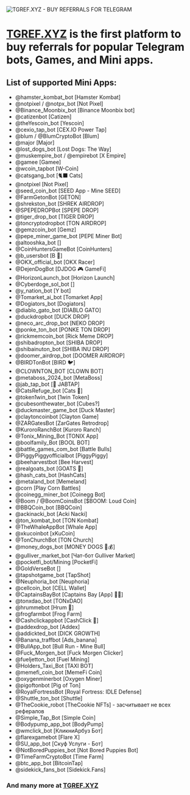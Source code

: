 ![TGREF.XYZ - BUY REFERRALS FOR TELEGRAM](https://i.ibb.co/DYMvFbs/Fire-Shot-Capture-004-TGREF-XYZ-1-TELEGRAM-REFERRAL-PROVIDER-tgref-xyz.png)

# [**TGREF.XYZ**](https://tgref.xyz) is the first platform to buy referrals for popular Telegram bots, Games, and Mini apps.

## List of supported Mini Apps:

- @hamster_kombat_bot [Hamster Kombat]  
- @notpixel / @notpx_bot [Not Pixel]  
- @Binance_Moonbix_bot [Binance Moonbix bot]  
- @catizenbot [Catizen]  
- @theYescoin_bot [Yescoin]  
- @cexio_tap_bot [CEX.IO Power Tap]  
- @blum / @BlumCryptoBot [Blum]  
- @major [Major]  
- @lost_dogs_bot [Lost Dogs: The Way]  
- @muskempire_bot / @empirebot [X Empire]  
- @gamee [Gamee]  
- @wcoin_tapbot [W-Coin]  
- @catsgang_bot [🐈‍⬛ Cats]  
- @notpixel [Not Pixel]  
- @seed_coin_bot [SEED App - Mine SEED]  
- @FarmGetonBot [GETON]  
- @shrekston_bot [SHREK AIRDROP]  
- @SPEPEDROPBot [SPEPE DROP]  
- @tiger_drop_bot [TIGER DROP]  
- @toncryptodropbot [TON AIRDROP]  
- @gemzcoin_bot [Gemz]  
- @pepe_miner_game_bot [PEPE Miner Bot]  
- @altooshka_bot []  
- @CoinHuntersGameBot [CoinHunters]  
- @b_usersbot [B 💎]  
- @OKX_official_bot [OKX Racer]  
- @DejenDogBot [DJDOG 🎮 GameFi]  
- @HorizonLaunch_bot [Horizon Launch]  
- @Cyberdoge_sol_bot []  
- @y_nation_bot [Y bot]  
- @Tomarket_ai_bot [Tomarket App]  
- @Dogiators_bot [Dogiators]  
- @diablo_gato_bot [DIABLO GATO]  
- @duckdropbot [DUCK DROP]  
- @neco_arc_drop_bot [NEKO DROP]  
- @ponke_ton_bot [PONKE TON DROP]  
- @rickmemcoin_bot [Rick Meme DROP]  
- @shibadropton_bot [SHIBA DROP]  
- @shibainuton_bot [SHIBA INU DROP]  
- @doomer_airdrop_bot [DOOMER AIRDROP]  
- @BIRDTonBot [BIRD 🐦]  
- @CLOWNTON_BOT [CLOWN BOT]  
- @metaboss_2024_bot [MetaBoss]  
- @jab_tap_bot [🐸 JABTAP]  
- @CatsRefuge_bot [Cats 🐾]  
- @token1win_bot [1win Token]  
- @cubesonthewater_bot [Cubes?]  
- @duckmaster_game_bot [Duck Master]  
- @claytoncoinbot [Clayton Game]  
- @ZARGatesBot [ZarGates Retrodrop]  
- @KuroroRanchBot [Kuroro Ranch]  
- @Tonix_Mining_Bot [TONIX App]  
- @boolfamily_Bot [BOOL BOT]  
- @battle_games_com_bot [Battle Bulls]  
- @PiggyPiggyofficialbot [PiggyPiggy]  
- @beeharvestbot [Bee Harvest]  
- @realgoats_bot [GOATS 🐐]  
- @hash_cats_bot [HashCats]  
- @metaland_bot [Memeland]  
- @corn [Play Corn Battles]  
- @coinegg_miner_bot [Coinegg Bot]  
- @Boom / @BoomCoinsBot [$BOOM: Loud Coin]  
- @BBQCoin_bot [BBQCoin]  
- @ackinacki_bot [Acki Nacki]  
- @ton_kombat_bot [TON Kombat]  
- @TheWhaleAppBot [Whale App]  
- @xkucoinbot [xKuCoin]  
- @TonChurchBot [TON Church]  
- @money_dogs_bot [MONEY DOGS 🐶💰]  
- @gulliver_market_bot [Чат-бот Gulliver Market]  
- @pocketfi_bot/Mining [PocketFi]  
- @GoldVerseBot []  
- @tapshotgame_bot [TapShot]  
- @Neuphoria_bot [Neuphoria]  
- @cellcoin_bot [CELL Wallet]  
- @CaptainsBayBot [Captains Bay [App] 🏴‍☠️]  
- @tonxdao_bot [TONxDAO]  
- @hrummebot [Hrum 🥠]  
- @frogfarmbot [Frog Farm]  
- @Cashclickappbot [CashClick 🦉]  
- @addexdrop_bot [Addex]  
- @addickted_bot [DICK GROWTH]  
- @Banana_traffbot [Ads_banana]  
- @BullApp_bot [Bull Run - Mine Bull]  
- @Fuck_Morgen_bot [Fuck Morgen Clicker]  
- @fueljetton_bot [Fuel Mining]  
- @Holders_Taxi_Bot [TAXI BOT]  
- @memefi_coin_bot [MemeFi Coin]  
- @oxygenminerbot [Oxygen Miner]  
- @pigoftonbot [Pig of Ton]  
- @RoyalFortressBot [Royal Fortress: IDLE Defense]  
- @Shuttle_ton_bot [Shuttle]  
- @TheCookie_robot [TheCookie NFTs] - засчитывает не всех рефералов  
- @Simple_Tap_Bot [Simple Coin]  
- @Bodypump_app_bot [BodyPump]  
- @wmclick_bot [КликниАрбуз Бот]   
- @flarexgamebot [Flare X]  
- @SU_app_bot [Скуф Услуги - Бот]  
- @NotBoredPuppies_bot [Not Bored Puppies Bot]  
- @TimeFarmCryptoBot [Time Farm]  
- @btc_app_bot [BitcoinTap]  
- @sidekick_fans_bot [Sidekick.Fans]  

### And many more at [TGREF.XYZ](https://tgref.xyz)
